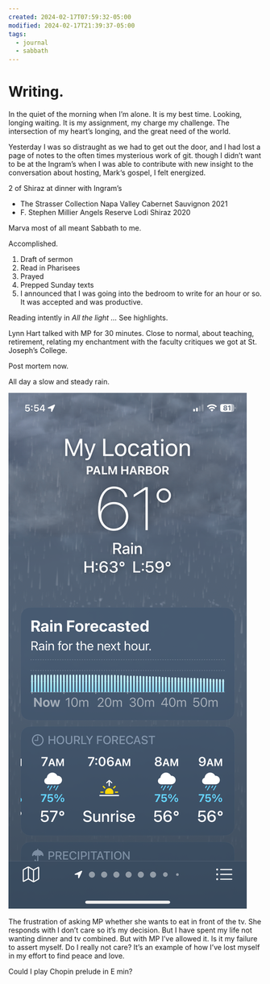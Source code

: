 ```yaml
---
created: 2024-02-17T07:59:32-05:00
modified: 2024-02-17T21:39:37-05:00
tags:
  - journal
  - sabbath
---
```


# Writing.

In the quiet of the morning when I’m alone. It is my best time. Looking, longing waiting. It is my assignment, my charge my challenge. The intersection of my heart’s longing, and the great need of the world.

Yesterday I was so distraught as we had to get out the door, and I had lost a page of notes to the often times mysterious work of git. though I didn’t want to be at the Ingram’s when I was able to contribute with new insight to the conversation about hosting, Mark‘s gospel, I felt energized.

2 of Shiraz at dinner with Ingram’s 

- The Strasser Collection Napa Valley Cabernet Sauvignon 2021
- F. Stephen Millier Angels Reserve Lodi Shiraz 2020

Marva most of all meant Sabbath to me.

Accomplished. 

1. Draft of sermon
2. Read in Pharisees
3. Prayed 
4. Prepped Sunday texts
5. I announced that I was going into the bedroom to write for an hour or so. It was accepted and was productive.

Reading intently in *All the light …* See highlights. 

Lynn Hart talked with MP for 30 minutes. Close to normal, about teaching, retirement, relating my enchantment with the faculty critiques we got at St. Joseph’s College. 

Post mortem now.

All day a slow and steady rain. 

![Image](./c19279a7248745096ce55beb431d23d8.png)

The frustration of asking MP whether she wants to eat in front of the tv. She responds with I don’t care so it’s my decision. But I have spent my life not wanting dinner and tv combined. But with MP I’ve allowed it. Is it my failure to assert myself. Do I really not care?  It’s an example of how I’ve lost myself in my effort to find peace and love.

Could I play Chopin prelude in E min?
